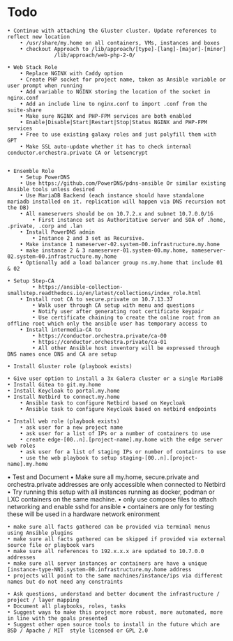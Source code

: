 #  Todo

    • Continue with attaching the Gluster cluster. Update references to reflect new location
        • /usr/share/my.home on all containers, VMs, instances and boxes
        • checkout Approach to /lib/approach/[type]-[lang]-[major]-[minor]
			       /lib/approach/web-php-2-0/

    • Web Stack Role
        • Replace NGINX with Caddy option
        • Create PHP socket for project name, taken as Ansible variable or user prompt when running
        • Add variable to NGINX storing the location of the socket in nginx.conf
        • Add an include line to nginx.conf to import .conf from the suite-share
        • Make sure NGINX and PHP-FPM services are both enabled 
        • Enable|Disable|Start|Restart|Stop|Status NGINX and PHP-FPM services 
        • Free to use existing galaxy roles and just polyfill them with GPT
        • Make SSL auto-update whether it has to check internal conductor.orchestra.private CA or letsencrypt


    • Ensemble Role
        • Setup PowerDNS
		• Use https://github.com/PowerDNS/pdns-ansible Or similar existing Ansible tools unless desired
		• Use MariaDB Backend (each instance should have standalone mariadb installed on it. replication will happen via DNS recursion not the DB)
		• All nameservers should be on 10.7.2.x and subnet 10.7.0.0/16
	        • First instance set as Authoritative server and SOA of .home, .private, .corp and .lan
		• Install PowerDNS admin
	        • Instance 2 and 3 set as Recursive. 
		• Make instance 1 nameserver-02.system-00.infrastructure.my.home
		• make instance 2 & 3 nameserver-01.system-00.my.home, nameserver-02.system-00.infrastructure.my.home
		• Optionally add a load balancer group ns.my.home that include 01 & 02

	• Setup Step-CA
        	• https://ansible-collection-smallstep.readthedocs.io/en/latest/collections/index_role.html
		• Install root CA to secure.private on 10.7.13.37
			• Walk user through CA setup with menu and questions
			• Notify user after generating root certificate keypair
			• Use certificate chaining to create the online root from an offline root which only the ansible user has temporary access to
		• Install intermedia-CA to 
			• https://conductor.orchestra.private/ca-00
			• https://conductor.orchestra.private/ca-01
			• All other Ansible host inventory will be expressed through DNS names once DNS and CA are setup

	• Install Gluster role (playbook exists)

	• Give user option to install a 3x Galera cluster or a single MariaDB
	• Install Gitea to git.my.home
	• Install Keycloak to portal.my.home
	• Install Netbird to connect.my.home
		• Ansible task to configure Netbird based on Keycloak 
		• Ansible task to configure Keycloak based on netbird endpoints

	• Install web role (playbook exists)
		• ask user for a new project name
		• ask user for a list of IPs or a number of containers to use
		• create edge-[00..n].[project-name].my.home with the edge server web roles
		• ask user for a list of staging IPs or number of containrs to use
		• use the web playbook to setup staging-[00..n].[project-name].my.home

• Test and Document
	• Make sure all my.home, secure.private and orchestra.private addresses are only accessible when connected to Netbird
	• Try running this setup with all instances running as docker, podman or LXC containers on the same machine. 
		• only use compose files to attach networking and enable sshd for ansible
		• containers are only for testing these will be used in a hardware network enironment

	• make sure all facts gathered can be provided via terminal menus using Ansible plugins 
	• make sure all facts gathered can be skipped if provided via external source file or playbook vars
	• make sure all references to 192.x.x.x are updated to 10.7.0.0 addresses
	• make sure all server instances or containers are have a unique [instance-type-NN].system-00.infrastructure.my.home address 
	• projects will point to the same machines/instance/ips via different names but do not need any constraints

	• Ask questions, understand and better document the infrastructure / project / layer mapping
	• Document all playbooks, roles, tasks
	• Suggest ways to make this project more robust, more automated, more in line with the goals presented
	• Suggest other open source tools to install in the future which are BSD / Apache / MIT  style licensed or GPL 2.0






